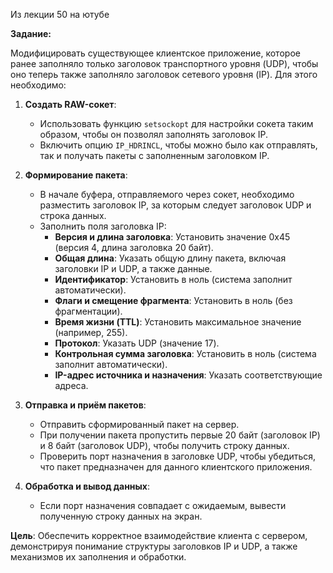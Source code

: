 Из лекции 50 на ютубе


**Задание:**

Модифицировать существующее клиентское приложение, которое ранее заполняло только заголовок транспортного уровня (UDP), чтобы оно теперь также заполняло заголовок сетевого уровня (IP). Для этого необходимо:

1. **Создать RAW-сокет**:
   - Использовать функцию `setsockopt` для настройки сокета таким образом, чтобы он позволял заполнять заголовок IP.
   - Включить опцию `IP_HDRINCL`, чтобы можно было как отправлять, так и получать пакеты с заполненным заголовком IP.

2. **Формирование пакета**:
   - В начале буфера, отправляемого через сокет, необходимо разместить заголовок IP, за которым следует заголовок UDP и строка данных.
   - Заполнить поля заголовка IP:
     - **Версия и длина заголовка**: Установить значение 0x45 (версия 4, длина заголовка 20 байт).
     - **Общая длина**: Указать общую длину пакета, включая заголовки IP и UDP, а также данные.
     - **Идентификатор**: Установить в ноль (система заполнит автоматически).
     - **Флаги и смещение фрагмента**: Установить в ноль (без фрагментации).
     - **Время жизни (TTL)**: Установить максимальное значение (например, 255).
     - **Протокол**: Указать UDP (значение 17).
     - **Контрольная сумма заголовка**: Установить в ноль (система заполнит автоматически).
     - **IP-адрес источника и назначения**: Указать соответствующие адреса.

3. **Отправка и приём пакетов**:
   - Отправить сформированный пакет на сервер.
   - При получении пакета пропустить первые 20 байт (заголовок IP) и 8 байт (заголовок UDP), чтобы получить строку данных.
   - Проверить порт назначения в заголовке UDP, чтобы убедиться, что пакет предназначен для данного клиентского приложения.

4. **Обработка и вывод данных**:
   - Если порт назначения совпадает с ожидаемым, вывести полученную строку данных на экран.

**Цель**: Обеспечить корректное взаимодействие клиента с сервером, демонстрируя понимание структуры заголовков IP и UDP, а также механизмов их заполнения и обработки.